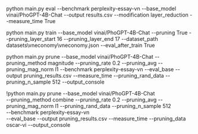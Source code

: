 python main.py eval --benchmark perplexity-essay-vn --base_model vinai/PhoGPT-4B-Chat --output results.csv --modification layer_reduction --measure_time True

python main.py train --base_model vinai/PhoGPT-4B-Chat --pruning True --pruning_layer_start 16 --pruning_layer_end 17 --dataset_path datasets\vneconomy\vneconomy.json --eval_after_train True

python main.py prune --base_model vinai/PhoGPT-4B-Chat --pruning_method magnitude --pruning_rate 0.2 --pruning_avg --pruning_mag_norm l1 --benchmark perplexity-essay-vn --eval_base --output pruning_results.csv --measure_time --pruning_rand_data --pruning_n_sample 512 --output_console 

!python main.py prune --base_model vinai/PhoGPT-4B-Chat \
--pruning_method combine --pruning_rate 0.2 --pruning_avg --pruning_mag_norm l1 --pruning_rand_data --pruning_n_sample 512 \
--benchmark perplexity-essay-vn \
--eval_base --output pruning_results.csv --measure_time --pruning_data oscar-vi --output_console